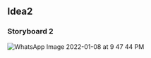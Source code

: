 ## Idea2
### Storyboard 2

![WhatsApp Image 2022-01-08 at 9 47 44 PM](https://user-images.githubusercontent.com/49789953/148652810-94404fd1-2c7e-4b11-8037-aaa45e55bc1e.jpeg)
